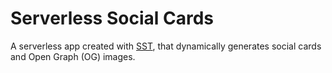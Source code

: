 # Serverless Social Cards

A serverless app created with [SST](https://github.com/serverless-stack/serverless-stack), that dynamically generates social cards and Open Graph (OG) images.
